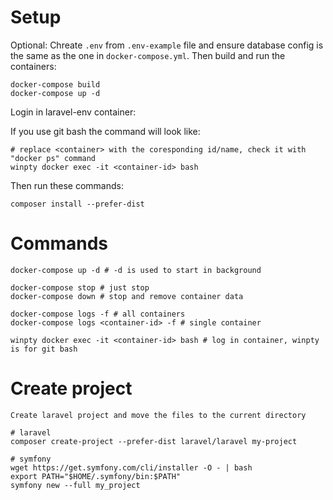 # Setup

Optional: Chreate `.env` from `.env-example` file and ensure database config is the same as the one in `docker-compose.yml`. Then build and run the containers:

```
docker-compose build
docker-compose up -d
```

Login in laravel-env container:

If you use git bash the command will look like:

```
# replace <container> with the coresponding id/name, check it with "docker ps" command
winpty docker exec -it <container-id> bash
```

Then run these commands:
```
composer install --prefer-dist
```


# Commands

```
docker-compose up -d # -d is used to start in background

docker-compose stop # just stop
docker-compose down # stop and remove container data

docker-compose logs -f # all containers
docker-compose logs <container-id> -f # single container

winpty docker exec -it <container-id> bash # log in container, winpty is for git bash
```

# Create project
```
Create laravel project and move the files to the current directory

# laravel
composer create-project --prefer-dist laravel/laravel my-project

# symfony
wget https://get.symfony.com/cli/installer -O - | bash
export PATH="$HOME/.symfony/bin:$PATH"
symfony new --full my_project
```
